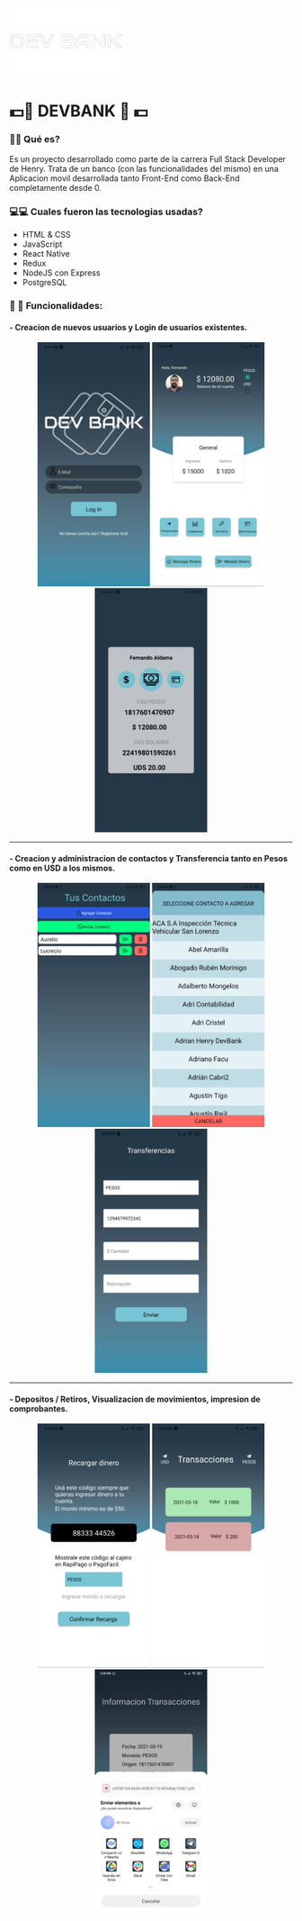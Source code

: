<div>
  <img src="https://github.com/SantiagoNHQ/henryBank/blob/development/client/assets/logoBlanco.png?raw=true" alt="drawing" width="200"/>
</div>

# 💵📱  DEVBANK  📱 💵 

### 📌📌 Qué es? 

 Es un proyecto desarrollado como parte de la carrera Full Stack Developer de Henry.
 Trata de un banco (con las funcionalidades del mismo) en una Aplicacion movil desarrollada tanto Front-End como Back-End completamente desde 0. 

### 💻💻 Cuales fueron las tecnologias usadas?

- HTML & CSS
- JavaScript
- React Native
- Redux
- NodeJS con Express
- PostgreSQL

### 🎯 🎯  Funcionalidades:
#### - Creacion de nuevos usuarios y Login de usuarios existentes.

<div align="center">
  <img src="https://github.com/SantiagoNHQ/henryBank/blob/development/img/Login.jpg?raw=true" alt="drawing" width="200">
  <img src="https://github.com/SantiagoNHQ/henryBank/blob/development/img/Consolidado.jpg?raw=true" alt="drawing" width="200"/>
  <img src="https://github.com/SantiagoNHQ/henryBank/blob/development/img/Cuentas.jpeg?raw=true" alt="drawing" width="200"/>
</div>

----------

#### - Creacion y administracion de contactos y Transferencia tanto en Pesos como en USD a los mismos.

<div align="center">
  <img src="https://github.com/SantiagoNHQ/henryBank/blob/development/img/Contactos2.jpeg?raw=true" alt="drawing" width="200">
  <img src="https://github.com/SantiagoNHQ/henryBank/blob/development/img/Contactos.jpeg?raw=true" alt="drawing" width="200"/>
  <img src="https://github.com/SantiagoNHQ/henryBank/blob/development/img/Transfer.jpg?raw=true" alt="drawing" width="200"/>
</div>

----------

#### - Depositos / Retiros, Visualizacion de movimientos, impresion de comprobantes.

<div align="center">
  <img src="https://github.com/SantiagoNHQ/henryBank/blob/development/img/RecargarDinero.jpg?raw=true" alt="drawing" width="200">
  <img src="https://github.com/SantiagoNHQ/henryBank/blob/development/img/Transacciones.jpg?raw=true" alt="drawing" width="200"/>
  <img src="https://github.com/SantiagoNHQ/henryBank/blob/development/img/Share.jpeg?raw=true" alt="drawing" width="200"/>
</div>

